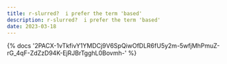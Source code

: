 ```yaml
---
title: r-slurred?  i prefer the term 'based'
description: r-slurred?  i prefer the term 'based'
date: 2023-03-18
---
```

<body style="margin:0">
{% docs '2PACX-1vTkfivY1YMDCj9V6SpQiwOfDLR6fU5y2m-5wfjMhPmuZ-rG_4qF-ZdZzD94K-EjRJBrTgghL0Bovmh-' %}